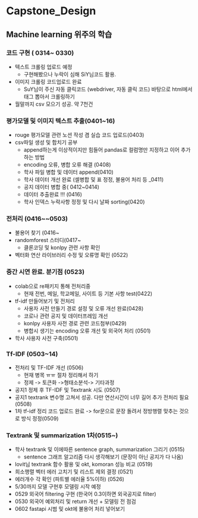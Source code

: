 # Capstone_Design

## Machine learning 위주의 학습

### 코드 구현 ( 0314~ 0330)
- 텍스트 크롤링 업로드 예정
  - 구현해봤으나 누락이 심해 SiY님코드 활용. 
- 이미지 크롤링 코드업로드 완료
  - SuY님이 주신 자동 클릭코드 (webdriver, 자동 클릭 코드) 바탕으로 html에서 태그 뽑아서 크롤링하기
- 월말까지 csv 모으기 성공. 약 7천건

### 평가모델 및 이미지 텍스트 추출(0401~16)
- rouge 평가모델 관련 노션 작성 겸 실습 코드 업로드(0403)
- csv파일 생성 및 합치기 공부
  - append하는게 이상적이지만 힘들어 pandas로 컬럼명만 지정하고 이어 추가하는 방법
  - encoding 오류, 병합 오류 해결 (0408)
  - 학사 파일 병합 및 데이터 append(0410)
  - 학사 데이터 개선 완료 (셀병합 및 표 정정, 불용어 처리 등  _0411)
  - 공지 데이터 병합 중( 0412~0414)
  - 데이터 추출완료 !!! (0416)
  - 학사 인덱스 누락사항 정정 및 다시 날짜 sorting(0420)
 
### 전처리 (0416~~0503)
- 불용어 찾기 (0416~
- randomforest 스터디(0417~
  - 클론코딩 및 konlpy  관련 사항 확인
- 벡터화 연산 라이브러리 수정 및 오류명 확인 (0522)

### 중간 시연 완료. 분기점 (0523)
- colab으로 re패키지 통해 전처리중 
  - 현재 전번, 메일, 학교메일, 사이트 등 기본 사항 test(0422)
- tf-idf 만들어보기 및 전처리
  - 사용자 사전 만들기 경로 설정 및 오류 개선 완료(0428)
  - 코로나 관련 공지 및 데이터프레임 개선
  - konlpy 사용자 사전 경로 관련 코드첨부(0429)
  - 병합시 생기는 encoding 오류 개선 및 외국어 처리 (0501)
- 학사 사용자 사전 구축(0501)

### Tf-IDF (0503~14)
- 전처리 및 TF-IDF 개선 (0506)
  - 현재 병목 ㅠㅠ 절차 정리해서 하기
  - 정제 -> 토큰화 ->형태소분석-> 기타과정
- 공지1 정제 후 TF-IDF 및 Textrank 시도 (0507)
- 공지1 textrank 변수명 고쳐서 성공. 다만 연산시간이 너무 길어 추가 전처리 필요 (0508)
- 1차 tf-idf 정리 코드 업로드 완료 -> for문으로 문장 돌려서 정방행렬 맞추는 것으로 방식 정정(0509)

### Textrank 및 summarization 1차(0515~)
- 학사 textrank 및 이에따른 sentence graph, summarization 그리기 (0515)
  - sentence 그래프 알고리즘 다시 생각해보기 (문장이 아닌 공지가 다 나옴)
- lovit님 textrank 함수 활용 및 okt, komoran 성능 비교 (0519)
- 희소행렬 벡터 에러 고치기 및 리스트 제외 결정 (0521)
- 에러개수 각 확인 (파트별 에러율 5%이하) (0526)
- 5/30까지 모델 구현후 모델링 시작 예정
- 0529 외국어 filtering 구현 (한국어 0.3이하면 외국공지로 filter)
- 0530 외국어 예외처리 및 return 개선 + 모델링 전 점검
- 0602 fastapi 시범 및 okt에 불용어 처리 넣어보기
